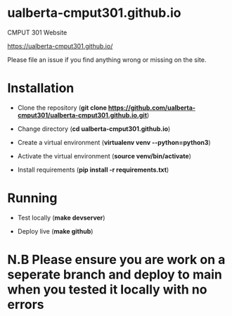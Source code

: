 # ualberta-cmput301.github.io <!-- @LT-IGNORE:GITHUB@ -->
CMPUT 301 Website

<https://ualberta-cmput301.github.io/>

Please file an issue if you find anything wrong or missing on the site.

# Installation

- Clone the repository (**git clone https://github.com/ualberta-cmput301/ualberta-cmput301.github.io.git**)

- Change directory (**cd ualberta-cmput301.github.io**)

- Create a virtual environment (**virtualenv venv --python=python3**)

- Activate the virtual environment (**source venv/bin/activate**)

- Install requirements (**pip install -r requirements.txt**)

# Running 


- Test locally (**make devserver**)

- Deploy live (**make github**)

# N.B Please ensure you are work on a seperate branch and deploy to main when you tested it locally with no errors


